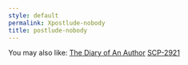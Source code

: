 ```yaml
---
style: default
permalink: Xpostlude-nobody
title: postlude-nobody
---
```

You may also like:
[The Diary of An Author](http://scp-wiki.net/the-diary-of-an-author)
[SCP-2921](http://scp-wiki.net/scp-2921)
